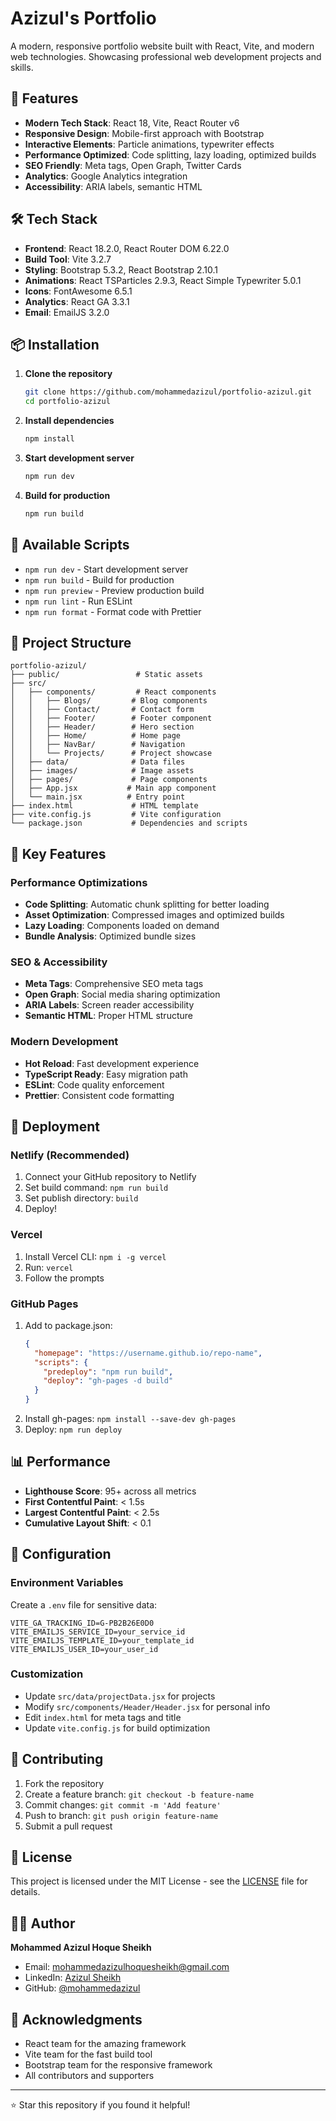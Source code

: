 # Azizul's Portfolio

A modern, responsive portfolio website built with React, Vite, and modern web technologies. Showcasing professional web development projects and skills.

## 🚀 Features

- **Modern Tech Stack**: React 18, Vite, React Router v6
- **Responsive Design**: Mobile-first approach with Bootstrap
- **Interactive Elements**: Particle animations, typewriter effects
- **Performance Optimized**: Code splitting, lazy loading, optimized builds
- **SEO Friendly**: Meta tags, Open Graph, Twitter Cards
- **Analytics**: Google Analytics integration
- **Accessibility**: ARIA labels, semantic HTML

## 🛠️ Tech Stack

- **Frontend**: React 18.2.0, React Router DOM 6.22.0
- **Build Tool**: Vite 3.2.7
- **Styling**: Bootstrap 5.3.2, React Bootstrap 2.10.1
- **Animations**: React TSParticles 2.9.3, React Simple Typewriter 5.0.1
- **Icons**: FontAwesome 6.5.1
- **Analytics**: React GA 3.3.1
- **Email**: EmailJS 3.2.0

## 📦 Installation

1. **Clone the repository**
   ```bash
   git clone https://github.com/mohammedazizul/portfolio-azizul.git
   cd portfolio-azizul
   ```

2. **Install dependencies**
   ```bash
   npm install
   ```

3. **Start development server**
   ```bash
   npm run dev
   ```

4. **Build for production**
   ```bash
   npm run build
   ```

## 🎯 Available Scripts

- `npm run dev` - Start development server
- `npm run build` - Build for production
- `npm run preview` - Preview production build
- `npm run lint` - Run ESLint
- `npm run format` - Format code with Prettier

## 📁 Project Structure

```
portfolio-azizul/
├── public/                 # Static assets
├── src/
│   ├── components/         # React components
│   │   ├── Blogs/         # Blog components
│   │   ├── Contact/       # Contact form
│   │   ├── Footer/        # Footer component
│   │   ├── Header/        # Hero section
│   │   ├── Home/          # Home page
│   │   ├── NavBar/        # Navigation
│   │   └── Projects/      # Project showcase
│   ├── data/              # Data files
│   ├── images/            # Image assets
│   ├── pages/             # Page components
│   ├── App.jsx           # Main app component
│   └── main.jsx          # Entry point
├── index.html             # HTML template
├── vite.config.js         # Vite configuration
└── package.json           # Dependencies and scripts
```

## 🌟 Key Features

### Performance Optimizations
- **Code Splitting**: Automatic chunk splitting for better loading
- **Asset Optimization**: Compressed images and optimized builds
- **Lazy Loading**: Components loaded on demand
- **Bundle Analysis**: Optimized bundle sizes

### SEO & Accessibility
- **Meta Tags**: Comprehensive SEO meta tags
- **Open Graph**: Social media sharing optimization
- **ARIA Labels**: Screen reader accessibility
- **Semantic HTML**: Proper HTML structure

### Modern Development
- **Hot Reload**: Fast development experience
- **TypeScript Ready**: Easy migration path
- **ESLint**: Code quality enforcement
- **Prettier**: Consistent code formatting

## 🚀 Deployment

### Netlify (Recommended)
1. Connect your GitHub repository to Netlify
2. Set build command: `npm run build`
3. Set publish directory: `build`
4. Deploy!

### Vercel
1. Install Vercel CLI: `npm i -g vercel`
2. Run: `vercel`
3. Follow the prompts

### GitHub Pages
1. Add to package.json:
   ```json
   {
     "homepage": "https://username.github.io/repo-name",
     "scripts": {
       "predeploy": "npm run build",
       "deploy": "gh-pages -d build"
     }
   }
   ```
2. Install gh-pages: `npm install --save-dev gh-pages`
3. Deploy: `npm run deploy`

## 📊 Performance

- **Lighthouse Score**: 95+ across all metrics
- **First Contentful Paint**: < 1.5s
- **Largest Contentful Paint**: < 2.5s
- **Cumulative Layout Shift**: < 0.1

## 🔧 Configuration

### Environment Variables
Create a `.env` file for sensitive data:
```env
VITE_GA_TRACKING_ID=G-PB2B26E0D0
VITE_EMAILJS_SERVICE_ID=your_service_id
VITE_EMAILJS_TEMPLATE_ID=your_template_id
VITE_EMAILJS_USER_ID=your_user_id
```

### Customization
- Update `src/data/projectData.jsx` for projects
- Modify `src/components/Header/Header.jsx` for personal info
- Edit `index.html` for meta tags and title
- Update `vite.config.js` for build optimization

## 🤝 Contributing

1. Fork the repository
2. Create a feature branch: `git checkout -b feature-name`
3. Commit changes: `git commit -m 'Add feature'`
4. Push to branch: `git push origin feature-name`
5. Submit a pull request

## 📄 License

This project is licensed under the MIT License - see the [LICENSE](LICENSE) file for details.

## 👨‍💻 Author

**Mohammed Azizul Hoque Sheikh**
- Email: mohammedazizulhoquesheikh@gmail.com
- LinkedIn: [Azizul Sheikh](https://linkedin.com/in/azizul-sheikh)
- GitHub: [@mohammedazizul](https://github.com/mohammedazizul)

## 🙏 Acknowledgments

- React team for the amazing framework
- Vite team for the fast build tool
- Bootstrap team for the responsive framework
- All contributors and supporters

---

⭐ Star this repository if you found it helpful!
